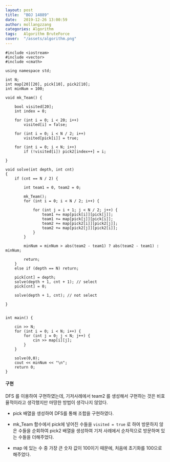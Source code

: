 ```yaml
---
layout: post
title:  "BOJ 14889"
date:   2019-12-26 13:00:59
author: mollangzzang
categories: Algorithm
tags:	Algorithm BruteForce
cover:  "/assets/algorithm.png"
---
```


```
#include <iostream>
#include <vector>
#include <cmath>

using namespace std;

int N;
int map[20][20], pick[10], pick2[10];
int minNum = 100;

void mk_Team() {

	bool visited[20];
	int index = 0;

	for (int i = 0; i < 20; i++)
		visited[i] = false;

	for (int i = 0; i < N / 2; i++)
		visited[pick[i]] = true;

	for (int i = 0; i < N; i++) 
		if (!visited[i]) pick2[index++] = i;

}

void solve(int depth, int cnt)
{
	if (cnt == N / 2) {

		int team1 = 0, team2 = 0;

		mk_Team();
		for (int i = 0; i < N / 2; i++) {
			
			for (int j = i + 1; j < N / 2; j++) {
				team1 += map[pick[i]][pick[j]];
				team1 += map[pick[j]][pick[i]];
				team2 += map[pick2[i]][pick2[j]];
				team2 += map[pick2[j]][pick2[i]];
			}
		}

		minNum = minNum > abs(team2 - team1) ? abs(team2 - team1) : minNum;

		return;
	}
	else if (depth == N) return;
	
	pick[cnt] = depth;
	solve(depth + 1, cnt + 1); // select
	pick[cnt] = 0;

	solve(depth + 1, cnt); // not select
	
}


int main() {

	cin >> N;
	for (int i = 0; i < N; i++) {
		for (int j = 0; j < N; j++) {
			cin >> map[i][j];
		}
	}

	solve(0,0);
	cout << minNum << "\n";
	return 0;
}
```

#### 구현

DFS 를 이용하여 구현하였는데, 기저사례에서 team2 를 생성해서 구현하는 것은 비효율적이라고 생각했지만 마땅한 방법이 생각나지 않았다.

- pick 배열을 생성하여 DFS를 통해 조합을 구현하였다.

- mk_Team 함수에서 pick에 넣어진 수들을 `visited = true` 로 하여 방문하지 않은 수들을 순회하여 pick2 배열을 생성하여 기저 사례에서 순차적으로 방문하며 있는 수들을 더해주었다.

- map 에 있는 수 중 가장 큰 숫자 값이 100이기 때문에, 처음에 초기화를 100으로 해주었다.
